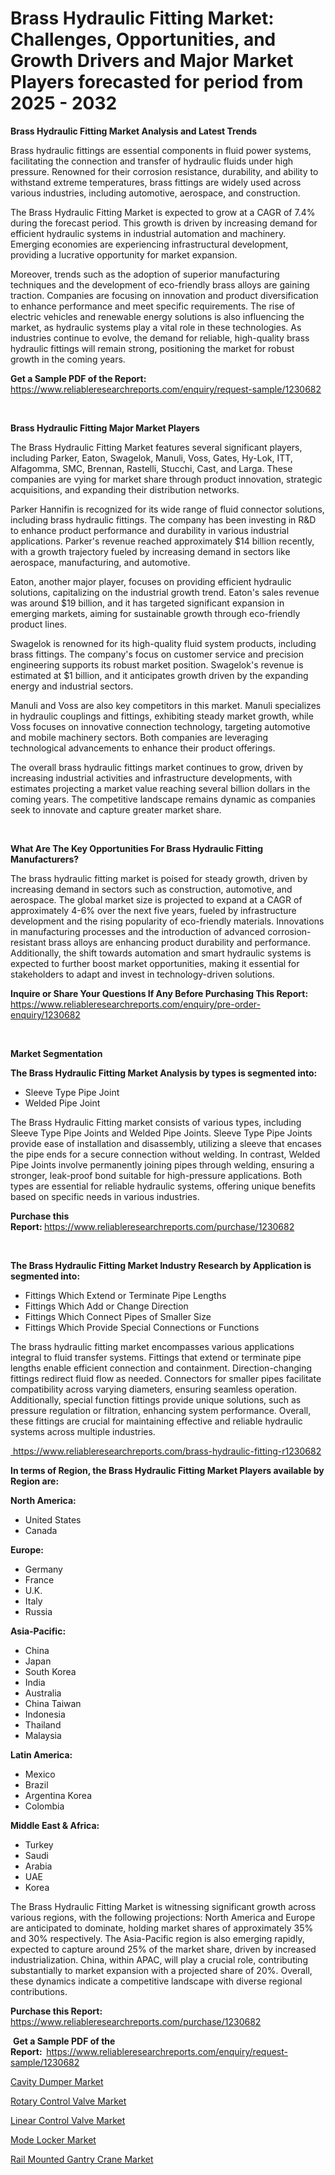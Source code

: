 <p><h1>Brass Hydraulic Fitting Market: Challenges, Opportunities, and Growth Drivers and Major Market Players forecasted for period from 2025 - 2032</h1></p><p><strong>Brass Hydraulic Fitting Market Analysis and Latest Trends</strong></p>
<p><p>Brass hydraulic fittings are essential components in fluid power systems, facilitating the connection and transfer of hydraulic fluids under high pressure. Renowned for their corrosion resistance, durability, and ability to withstand extreme temperatures, brass fittings are widely used across various industries, including automotive, aerospace, and construction. </p><p>The Brass Hydraulic Fitting Market is expected to grow at a CAGR of 7.4% during the forecast period. This growth is driven by increasing demand for efficient hydraulic systems in industrial automation and machinery. Emerging economies are experiencing infrastructural development, providing a lucrative opportunity for market expansion. </p><p>Moreover, trends such as the adoption of superior manufacturing techniques and the development of eco-friendly brass alloys are gaining traction. Companies are focusing on innovation and product diversification to enhance performance and meet specific requirements. The rise of electric vehicles and renewable energy solutions is also influencing the market, as hydraulic systems play a vital role in these technologies. As industries continue to evolve, the demand for reliable, high-quality brass hydraulic fittings will remain strong, positioning the market for robust growth in the coming years.</p></p>
<p><strong>Get a Sample PDF of the Report:&nbsp;</strong> <a href="https://www.reliableresearchreports.com/enquiry/request-sample/1230682?utm_campaign=118&utm_medium=2&utm_source=Github&utm_content=ia&utm_term=18022025&utm_id=brass-hydraulic-fitting">https://www.reliableresearchreports.com/enquiry/request-sample/1230682</a></p>
<p>&nbsp;</p>
<p><strong>Brass Hydraulic Fitting Major Market Players</strong></p>
<p><p>The Brass Hydraulic Fitting Market features several significant players, including Parker, Eaton, Swagelok, Manuli, Voss, Gates, Hy-Lok, ITT, Alfagomma, SMC, Brennan, Rastelli, Stucchi, Cast, and Larga. These companies are vying for market share through product innovation, strategic acquisitions, and expanding their distribution networks.</p><p>Parker Hannifin is recognized for its wide range of fluid connector solutions, including brass hydraulic fittings. The company has been investing in R&D to enhance product performance and durability in various industrial applications. Parker's revenue reached approximately $14 billion recently, with a growth trajectory fueled by increasing demand in sectors like aerospace, manufacturing, and automotive.</p><p>Eaton, another major player, focuses on providing efficient hydraulic solutions, capitalizing on the industrial growth trend. Eaton's sales revenue was around $19 billion, and it has targeted significant expansion in emerging markets, aiming for sustainable growth through eco-friendly product lines.</p><p>Swagelok is renowned for its high-quality fluid system products, including brass fittings. The company's focus on customer service and precision engineering supports its robust market position. Swagelok's revenue is estimated at $1 billion, and it anticipates growth driven by the expanding energy and industrial sectors.</p><p>Manuli and Voss are also key competitors in this market. Manuli specializes in hydraulic couplings and fittings, exhibiting steady market growth, while Voss focuses on innovative connection technology, targeting automotive and mobile machinery sectors. Both companies are leveraging technological advancements to enhance their product offerings.</p><p>The overall brass hydraulic fittings market continues to grow, driven by increasing industrial activities and infrastructure developments, with estimates projecting a market value reaching several billion dollars in the coming years. The competitive landscape remains dynamic as companies seek to innovate and capture greater market share.</p></p>
<p>&nbsp;</p>
<p><strong>What Are The Key Opportunities For Brass Hydraulic Fitting Manufacturers?</strong></p>
<p><p>The brass hydraulic fitting market is poised for steady growth, driven by increasing demand in sectors such as construction, automotive, and aerospace. The global market size is projected to expand at a CAGR of approximately 4-6% over the next five years, fueled by infrastructure development and the rising popularity of eco-friendly materials. Innovations in manufacturing processes and the introduction of advanced corrosion-resistant brass alloys are enhancing product durability and performance. Additionally, the shift towards automation and smart hydraulic systems is expected to further boost market opportunities, making it essential for stakeholders to adapt and invest in technology-driven solutions.</p></p>
<p><strong>Inquire or Share Your Questions If Any Before Purchasing This Report:</strong> <a href="https://www.reliableresearchreports.com/enquiry/pre-order-enquiry/1230682?utm_campaign=118&utm_medium=2&utm_source=Github&utm_content=ia&utm_term=18022025&utm_id=brass-hydraulic-fitting">https://www.reliableresearchreports.com/enquiry/pre-order-enquiry/1230682</a></p>
<p>&nbsp;</p>
<p><strong>Market Segmentation</strong></p>
<p><strong>The Brass Hydraulic Fitting Market Analysis by types is segmented into:</strong></p>
<p><ul><li>Sleeve Type Pipe Joint</li><li>Welded Pipe Joint</li></ul></p>
<p><p>The Brass Hydraulic Fitting market consists of various types, including Sleeve Type Pipe Joints and Welded Pipe Joints. Sleeve Type Pipe Joints provide ease of installation and disassembly, utilizing a sleeve that encases the pipe ends for a secure connection without welding. In contrast, Welded Pipe Joints involve permanently joining pipes through welding, ensuring a stronger, leak-proof bond suitable for high-pressure applications. Both types are essential for reliable hydraulic systems, offering unique benefits based on specific needs in various industries.</p></p>
<p><strong>Purchase this Report:&nbsp;</strong><a href="https://www.reliableresearchreports.com/purchase/1230682?utm_campaign=118&utm_medium=2&utm_source=Github&utm_content=ia&utm_term=18022025&utm_id=brass-hydraulic-fitting">https://www.reliableresearchreports.com/purchase/1230682</a></p>
<p>&nbsp;</p>
<p><strong>The Brass Hydraulic Fitting Market Industry Research by Application is segmented into:</strong></p>
<p><ul><li>Fittings Which Extend or Terminate Pipe Lengths</li><li>Fittings Which Add or Change Direction</li><li>Fittings Which Connect Pipes of Smaller Size</li><li>Fittings Which Provide Special Connections or Functions</li></ul></p>
<p><p>The brass hydraulic fitting market encompasses various applications integral to fluid transfer systems. Fittings that extend or terminate pipe lengths enable efficient connection and containment. Direction-changing fittings redirect fluid flow as needed. Connectors for smaller pipes facilitate compatibility across varying diameters, ensuring seamless operation. Additionally, special function fittings provide unique solutions, such as pressure regulation or filtration, enhancing system performance. Overall, these fittings are crucial for maintaining effective and reliable hydraulic systems across multiple industries.</p></p>
<p><a href="https://www.reliableresearchreports.com/brass-hydraulic-fitting-r1230682?utm_campaign=118&utm_medium=2&utm_source=Github&utm_content=ia&utm_term=18022025&utm_id=brass-hydraulic-fitting">&nbsp;https://www.reliableresearchreports.com/brass-hydraulic-fitting-r1230682</a></p>
<p><strong>In terms of Region, the Brass Hydraulic Fitting Market Players available by Region are:</strong></p>
<p>
    <p> <strong> North America: </strong>
        <ul>
            <li>United States</li>
            <li>Canada</li>
        </ul>
        </p> 
    <p> <strong> Europe: </strong>
        <ul>
            <li>Germany</li>
            <li>France</li>
            <li>U.K.</li>
            <li>Italy</li>
            <li>Russia</li>
        </ul>
        </p> 
    <p> <strong> Asia-Pacific: </strong>
        <ul>
            <li>China</li>
            <li>Japan</li>
            <li>South Korea</li>
            <li>India</li>
            <li>Australia</li>
            <li>China Taiwan</li>
            <li>Indonesia</li>
            <li>Thailand</li>
            <li>Malaysia</li>
        </ul>
        </p> 
    <p> <strong> Latin America: </strong>
        <ul>
            <li>Mexico</li>
            <li>Brazil</li>
            <li>Argentina Korea</li>
            <li>Colombia</li>
        </ul>
        </p> 
    <p> <strong> Middle East & Africa: </strong>
        <ul>
            <li>Turkey</li>
            <li>Saudi</li>
            <li>Arabia</li>
            <li>UAE</li>
            <li>Korea</li>
        </ul>
    </p>
    </p>
<p><p>The Brass Hydraulic Fitting Market is witnessing significant growth across various regions, with the following projections: North America and Europe are anticipated to dominate, holding market shares of approximately 35% and 30% respectively. The Asia-Pacific region is also emerging rapidly, expected to capture around 25% of the market share, driven by increased industrialization. China, within APAC, will play a crucial role, contributing substantially to market expansion with a projected share of 20%. Overall, these dynamics indicate a competitive landscape with diverse regional contributions.</p></p>
<p><strong>Purchase this Report: </strong><a href="https://www.reliableresearchreports.com/purchase/1230682?utm_campaign=118&utm_medium=2&utm_source=Github&utm_content=ia&utm_term=18022025&utm_id=brass-hydraulic-fitting">https://www.reliableresearchreports.com/purchase/1230682</a></p>
<p>&nbsp;<strong>Get a Sample PDF of the Report:&nbsp;&nbsp;</strong><a href="https://www.reliableresearchreports.com/enquiry/request-sample/1230682?utm_campaign=118&utm_medium=2&utm_source=Github&utm_content=ia&utm_term=18022025&utm_id=brass-hydraulic-fitting">https://www.reliableresearchreports.com/enquiry/request-sample/1230682</a></p>
<p><strong></strong></p>
<p><p><a href="https://github.com/iroldilom/Market-Research-Report-List-1/blob/main/cavity-dumper-market.md?utm_campaign=118&utm_medium=2&utm_source=Github&utm_content=ia&utm_term=18022025&utm_id=brass-hydraulic-fitting">Cavity Dumper Market</a></p><p><a href="https://github.com/phephezxnf/Market-Research-Report-List-1/blob/main/rotary-control-valve-market.md?utm_campaign=118&utm_medium=2&utm_source=Github&utm_content=ia&utm_term=18022025&utm_id=brass-hydraulic-fitting">Rotary Control Valve Market</a></p><p><a href="https://github.com/lizamflotow/Market-Research-Report-List-1/blob/main/linear-control-valve-market.md?utm_campaign=118&utm_medium=2&utm_source=Github&utm_content=ia&utm_term=18022025&utm_id=brass-hydraulic-fitting">Linear Control Valve Market</a></p><p><a href="https://github.com/watzondechao/Market-Research-Report-List-1/blob/main/mode-locker-market.md?utm_campaign=118&utm_medium=2&utm_source=Github&utm_content=ia&utm_term=18022025&utm_id=brass-hydraulic-fitting">Mode Locker Market</a></p><p><a href="https://github.com/slmagaddam/Market-Research-Report-List-1/blob/main/rail-mounted-gantry-crane-market.md?utm_campaign=118&utm_medium=2&utm_source=Github&utm_content=ia&utm_term=18022025&utm_id=brass-hydraulic-fitting">Rail Mounted Gantry Crane Market</a></p></p>